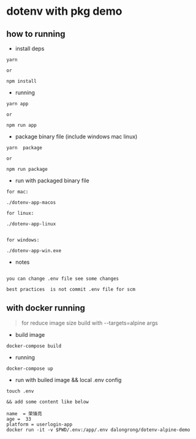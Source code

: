 # dotenv with pkg demo

## how to running

* install deps

```code
yarn

or

npm install
```

* running

```code
yarn app

or

npm run app
```

* package binary file (include windows mac linux)

```code
yarn  package

or

npm run package

```

* run with packaged binary file

```code
for mac:

./dotenv-app-macos

for linux:

./dotenv-app-linux


for windows:

./dotenv-app-win.exe
```

* notes

```code

you can change .env file see some changes  

best practices  is not commit .env file for scm
```

## with docker running

> for reduce image size build with --targets=alpine args

* build image

```code
docker-compose build
```

* running

```code
docker-compose up
```

* run with builed image && local .env config

```code
touch .env

&& add some content like below

name  = 荣锋亮
age =  33
platform = userlogin-app
docker run -it -v $PWD/.env:/app/.env dalongrong/dotenv-alpine-demo
```